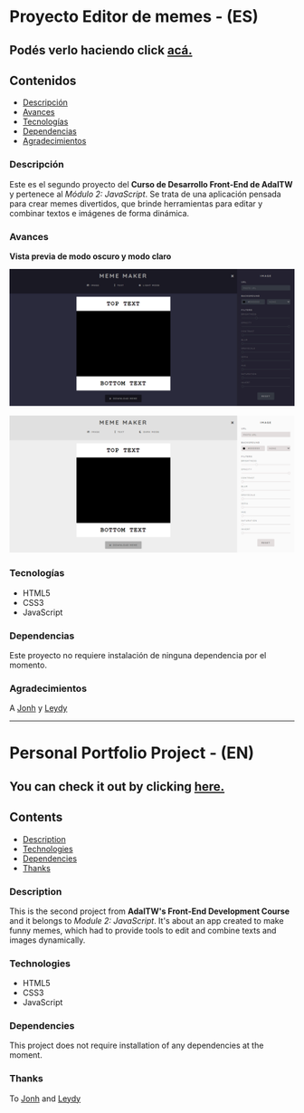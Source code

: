 # Proyecto Editor de memes - (ES)

## Podés verlo haciendo click [acá.](https://lucilaguajardo.github.io/meme-maker-project/)

## Contenidos

* [Descripción](#descripción)
* [Avances](#avances)
* [Tecnologías](#tecnologías)
* [Dependencias](#dependencias)
* [Agradecimientos](#agradecimientos)

### Descripción

Este es el segundo proyecto del **Curso de Desarrollo Front-End de AdaITW** y pertenece al *Módulo 2: JavaScript*. Se trata de una aplicación pensada para crear memes divertidos, que brinde herramientas para editar y combinar textos e imágenes de forma dinámica.

### Avances

**Vista previa de modo oscuro y modo claro**

![Image](./img/preview-dark-mode.png)

![Image](./img/preview-light-mode.png)

### Tecnologías

* HTML5
* CSS3
* JavaScript

### Dependencias

Este proyecto no requiere instalación de ninguna dependencia por el momento.

### Agradecimientos

A [Jonh](https://github.com/Jonhks) y [Leydy](https://github.com/leydyk93)

---

# Personal Portfolio Project - (EN)

## You can check it out by clicking [here.](https://lucilaguajardo.github.io/meme-maker-project/)

## Contents

* [Description](#description)
* [Technologies](#technologies)
* [Dependencies](#dependencies)
* [Thanks](#thanks)

### Description

This is the second project from **AdaITW's Front-End Development Course** and it belongs to *Module 2: JavaScript*. It's about an app created to make funny memes, which had to provide tools to edit and combine texts and images dynamically.

### Technologies

* HTML5
* CSS3
* JavaScript

### Dependencies

This project does not require installation of any dependencies at the moment.

### Thanks

To [Jonh](https://github.com/Jonhks) and [Leydy](https://github.com/leydyk93)